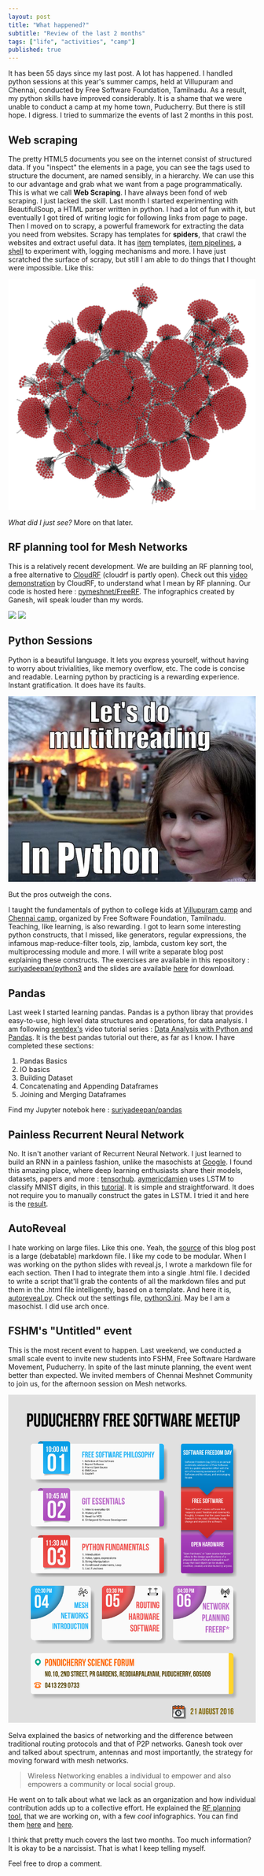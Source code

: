 ```yaml
---
layout: post
title: "What happened?"
subtitle: "Review of the last 2 months"
tags: ["life", "activities", "camp"]
published: true
---
```


It has been 55 days since my last post. A lot has happened. I handled python sessions at this year's summer camps, held at Villupuram and Chennai, conducted by Free Software Foundation, Tamilnadu. As a result, my python skills have improved considerably. It is a shame that we were unable to conduct a camp at my home town, Puducherry. But there is still hope. I digress. I tried to summarize the events of last 2 months in this post.

## Web scraping

The pretty HTML5 documents you see on the internet consist of structured data. If you "inspect" the elements in a page, you can see the tags used to structure the document, are named sensibly, in a hierarchy. We can use this to our advantage and grab what we want from a page programmatically. This is what we call **Web Scraping**. I have always been fond of web scraping. I just lacked the skill. Last month I started experimenting with BeautifulSoup, a HTML parser written in python. I had a lot of fun with it, but eventually I got tired of writing logic for following links from page to page. Then I moved on to scrapy, a powerful framework for extracting the data you need from websites. Scrapy has templates for **spiders**, that crawl the websites and extract useful data. It has [item](http://doc.scrapy.org/en/latest/topics/items.html) templates, [item pipelines](http://doc.scrapy.org/en/latest/topics/item-pipeline.html#topics-item-pipeline), a [shell](http://doc.scrapy.org/en/latest/topics/shell.html) to experiment with, logging mechanisms and more. I have just scratched the surface of scrapy, but still I am able to do things that I thought were impossible. Like this:

![](https://raw.githubusercontent.com/suriyadeepan/wiki-graph/master/lowres.jpg)

*What did I just see?* More on that later.


## RF planning tool for Mesh Networks

This is a relatively recent development. We are building an RF planning tool, a free alternative to [CloudRF](https://cloudrf.com/) (cloudrf is partly open). Check out this [video demonstration](https://www.youtube.com/watch?v=i-pcIFWOkpQ) by CloudRF, to understand what I mean by RF planning. Our code is hosted here : [pymeshnet/FreeRF](https://gitlab.com/pymeshnet/FreeRF/). The infographics created by Ganesh, will speak louder than my words.

![](https://crabgrass.riseup.net/assets/322193/RF+Planning+%26+Link+Budgeting+3.png)
![](https://crabgrass.riseup.net/assets/322195/RF+Planning+%26+Link+Budgeting+6.png)


## Python Sessions

Python is a beautiful language. It lets you express yourself, without having to worry about trivialities, like memory overflow, etc. The code is concise and readable. Learning python by practicing is a rewarding experience. Instant gratification. It does have its faults.

![](/img/python/multithreading.jpg)

But the pros outweigh the cons. 

I taught the fundamentals of python to college kids at [Villupuram camp](https://fsftn.org/events/sc/2016/vpm/) and [Chennai camp](https://fsftn.org/events/sc/2016/chn/), organized by Free Software Foundation, Tamilnadu. Teaching, like learning, is also rewarding. I got to learn some interesting python constructs, that I missed, like generators, regular expressions, the infamous map-reduce-filter tools, zip, lambda, custom key sort, the multiprocessing module and more. I will write a separate blog post explaining these constructs. The exercises are available in this repository : [suriyadeepan/python3](https://github.com/suriyadeepan/python3) and the slides are available [here](https://raw.githubusercontent.com/FSFTN/Annual-Camp-2K16-Presentations/master/python3/Python3.pdf) for download. 


## Pandas

Last week I started learning pandas. Pandas is a python libray that provides easy-to-use, high level data structures and operations, for data analysis. I am following [sentdex's](https://www.youtube.com/user/sentdex/featured) video tutorial series : [Data Analysis with Python and Pandas](https://www.youtube.com/playlist?list=PLQVvvaa0QuDc-3szzjeP6N6b0aDrrKyL-). It is the best pandas tutorial out there, as far as I know. I have completed these sections:

1. Pandas Basics
2. IO basics
3. Building Dataset
4. Concatenating and Appending Dataframes
5. Joining and Merging Dataframes

Find my Jupyter notebok here : [suriyadeepan/pandas](https://github.com/suriyadeepan/pandas/blob/master/notebooks/Data%20Analysis%20with%20Python%20and%20Pandas%20Tutorial.ipynb)


## Painless Recurrent Neural Network  

No. It isn't another variant of Recurrent Neural Network. I just learned to build an RNN in a painless fashion, unlike the masochists at [Google](https://www.tensorflow.org/versions/r0.10/tutorials/recurrent/index.html). I found this amazing place, where deep learning enthusiasts share their models, datasets, papers and more : [tensorhub](https://tensorhub.com/). [aymericdamien](https://github.com/aymericdamien) uses LSTM to classify MNIST digits, in this [tutorial](https://tensorhub.com/aymericdamien/tensorflow-rnn). It is simple and straightforward. It does not require you to manually construct the gates in LSTM. I tried it and here is the [result](https://github.com/suriyadeepan/TF/blob/master/RNN/TensorFlow%20Example%20-%20Recurrent%20Neural%20Network.ipynb).


## AutoReveal

I hate working on large files. Like this one. Yeah, the [source](https://raw.githubusercontent.com/suriyadeepan/suriyadeepan.github.io/master/_posts/2016-08-23-what-happened.markdown) of this blog post is a large (debatable) markdown file. I like my code to be modular. When I was working on the python slides with reveal.js, I wrote a markdown file for each section. Then I had to integrate them into a single .html file. I decided to write a script that'll grab the contents of all the markdown files and put them in the .html file intelligently, based on a template. And here it is, [autoreveal.py](https://github.com/suriyadeepan/python3/blob/master/slides/autoreveal.py). Check out the settings file, [python3.ini](https://github.com/suriyadeepan/python3/blob/master/slides/python3.ini). May be I am a masochist. I did use arch once. 


## FSHM's "Untitled" event

This is the most recent event to happen. Last weekend, we conducted a small scale event to invite new students into FSHM, Free Software Hardware Movement, Puducherry. In spite of the last minute planning, the event went better than expected. We invited members of Chennai Meshnet Community to join us, for the afternoon session on Mesh networks.

![](/img/event/pymeet00.png)

Selva explained the basics of networking and the difference between traditional routing protocols and that of P2P networks. Ganesh took over and talked about spectrum, antennas and most importantly, the strategy for moving forward with mesh networks. 

> Wireless Networking enables a individual to empower and also empowers a community or local social group.

He went on to talk about what we lack as an organization and how individual contribution adds up to a collective effort. He explained the [RF planning tool](https://gitlab.com/pymeshnet/FreeRF/), that we are working on, with a few *cool* infographics. You can find them [here](https://crabgrass.riseup.net/chennaimeshnetworkcommunity/beehive-for-developers#a-proposal-for-free-open-tool-for-radio-planning-l) and [here](https://crabgrass.riseup.net/chennaimeshnetworkcommunity/community-guide#how-to-ease-the-commons-to-contribute-to-the-mesh-).


I think that pretty much covers the last two months. Too much information? It is okay to be a narcissist. That is what I keep telling myself.

Feel free to drop a comment. 
